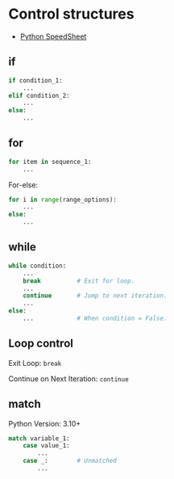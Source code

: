 # Control structures

- [Python SpeedSheet](https://speedsheet.io/s/python?select=45aB)

## if

```python
if condition_1:
    ...
elif condition_2:
    ...
else:
    ...
```

## for

```python
for item in sequence_1:
    ...
```

For-else:

```python
for i in range(range_options):
    ...
else:
    ...
```

## while

```python
while condition:
    ...
    break          # Exit for loop.
    ...
    continue       # Jump to next iteration.
    ...
else:
    ...            # When condition = False.
```

## Loop control

Exit Loop: `break`

Continue on Next Iteration: `continue`

## match

Python Version: 3.10+

```python
match variable_1:
    case value_1:
        ...
    case _:        # Unmatched
        ...
```

